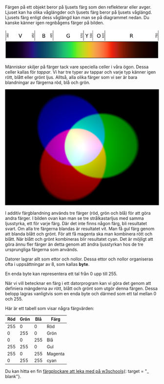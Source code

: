 Färgen på ett objekt beror på ljusets färg som den reflekterar eller avger. Ljuset kan ha olika våglängder och ljusets färg beror på ljusets våglängd. Ljusets färg enligt dess våglängd kan man se på diagrammet nedan. Du kanske känner igen regnbågens färger på bilden.

![Synligt spektrum](images/linear-visible-spectrum.png)

Människor skiljer på färger tack vare speciella celler i våra ögon. Dessa celler kallas för *tappar*. Vi har tre typer av tappar och varje typ känner igen rött, blått eller grönt ljus. Alltså, alla olika färger som vi ser är bara blandningar av färgerna röd, blå och grön.

![Additiv färgblandning](images/additive-colour-mixing.png)

I additiv färgblandning används tre färger (röd, grön och blå) för att göra andra färger. I bilden ovan kan man se tre strålkastarljus med samma ljusstyrka, ett för varje färg. Där det inte finns någon färg, bli resultatet svart. Om alla tre färgerna blandas är resultatet vit. Man få gul färg genom att blanda blått och grönt. För att få magenta ska man kombinera rött och blått. När blått och grönt kombineras blir resultatet cyan. Det är möjligt att göra ännu fler färger än detta genom att ändra ljusstyrkan hos de tre ursprungliga färgerna som används.

Datorer lagrar allt som ettor och nollor. Dessa ettor och nollor organiseras ofta i uppsättningar av 8, som kallas **byte**.

En enda byte kan representera ett tal från 0 upp till 255.

När vi vill betecknar en färg i ett datorprogram kan vi göra det genom att definiera mängderna av rött, blått och grönt som utgör denna färgen. Dessa belopp lagras vanligtvis som en enda byte och därmed som ett tal mellan 0 och 255.

Här är ett tabell som visar några färgvärden:

| Röd | Grön | Blå | Färg    |
| --- | ---- | --- | ------- |
| 255 | 0    | 0   | Röd     |
| 0   | 255  | 0   | Grön    |
| 0   | 0    | 255 | Blå     |
| 255 | 255  | 0   | Gul     |
| 255 | 0    | 255 | Magenta |
| 0   | 255  | 255 | cyan    |

Du kan hitta en fin [färgplockare att leka med på w3schools](https://www.w3schools.com/colors/colors_rgb.asp){: target = "_ blank"}.